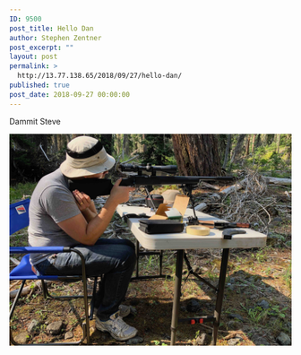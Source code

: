 ```yaml
---
ID: 9500
post_title: Hello Dan
author: Stephen Zentner
post_excerpt: ""
layout: post
permalink: >
  http://13.77.138.65/2018/09/27/hello-dan/
published: true
post_date: 2018-09-27 00:00:00
---
```

Dammit Steve


![Wait that's not Dan](https://github.com/sdzentner/blog_test/raw/master/pics/steve_shooting.jpg)